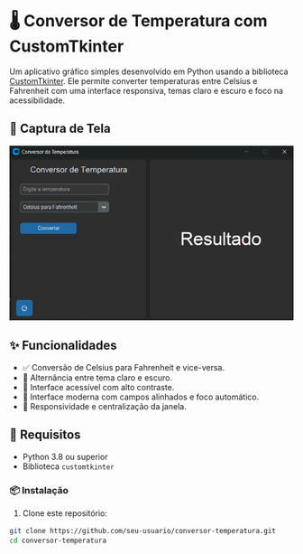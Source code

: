 # 🌡️ Conversor de Temperatura com CustomTkinter

Um aplicativo gráfico simples desenvolvido em Python usando a biblioteca [CustomTkinter](https://github.com/TomSchimansky/CustomTkinter). Ele permite converter temperaturas entre Celsius e Fahrenheit com uma interface responsiva, temas claro e escuro e foco na acessibilidade.

## 📸 Captura de Tela

![Captura de Tela do Aplicativo](screenshot.png)


## ✨ Funcionalidades

- ✅ Conversão de Celsius para Fahrenheit e vice-versa.
- 🎨 Alternância entre tema claro e escuro.
- 🧠 Interface acessível com alto contraste.
- 🚀 Interface moderna com campos alinhados e foco automático.
- 🎯 Responsividade e centralização da janela.

## 🧰 Requisitos

- Python 3.8 ou superior
- Biblioteca `customtkinter`

### 📦 Instalação

1. Clone este repositório:

```bash
git clone https://github.com/seu-usuario/conversor-temperatura.git
cd conversor-temperatura
